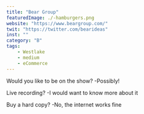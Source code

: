 ```yaml
--- 
title: "Bear Group" 
featuredImage: ./-hamburgers.png 
website: "https://www.beargroup.com/" 
twit: "https://twitter.com/bearideas" 
inst: "" 
category: "B" 
tags: 
    - Westlake
    - medium
    - eCommerce
--- 
```

Would you like to be on the show? 
-Possibly! 

Live recording? 
-I would want to know more about it 

Buy a hard copy? 
-No, the internet works fine 
